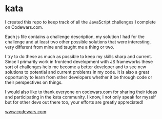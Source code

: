 # kata

I created this repo to keep track of all the JavaScript challenges I complete on Codewars.com. 

Each js file contains a challenge description, my solution I had for the challenge and at least two other possible solutions that were interesting, very different from mine and taught me a thing or two. 

I try to do these as much as possible to keep my skills sharp and current. Since I primarily work in frontend development with JS frameworks these sort of challenges help me become a better developer and to see new solutions to potential and current problems in my code. It is also a great opportunity to learn from other developers whether it be through code or their perspectives on things.

I would also like to thank everyone on codewars.com for sharing their ideas and participating in the kata community. I know, I not only speak for myself but for other devs out there too, your efforts are greatly appreciated!

www.codewars.com
